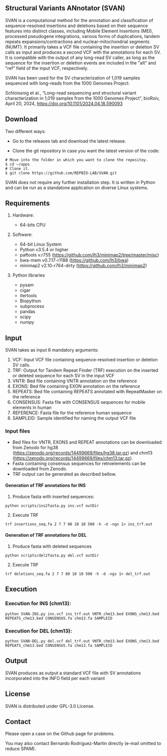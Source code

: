 ## Structural Variants ANnotator (SVAN)

SVAN is a computational method for the annotation and classification of sequence-resolved insertions and deletions based on their sequence features into distinct classes, including Mobile Element Insertions (MEI), processed pseudogene integrations, various forms of duplications, tandem repeats expansions/contractions and nuclear-mitochondrial segments (NUMT). It primarily takes a VCF file containing the insertion or deletion SV calls as input and produces a second VCF with the annotations for each SV. It is compatible with the output of any long-read SV caller, as long as the sequence for the insertion or deletion events are included in the "alt" and "ref" field of the input VCF, respectively. 
 
SVAN has been used for the SV characterization of 1,019 samples sequenced with long-reads from the 1000 Genomes Project:

Schloissnig et al., “Long-read sequencing and structural variant characterization in 1,019 samples from the 1000 Genomes Project”, bioRxiv, April 20, 2024, https://doi.org/10.1101/2024.04.18.590093

## Download 
Two different ways:

* Go to the releases tab and download the latest release. 

* Clone the git repository in case you want the latest version of the code:

```
# Move into the folder in which you want to clone the repositoy.
$ cd ~/apps
# Clone it.
$ git clone https://github.com/REPBIO-LAB/SVAN.git 
```

SVAN does not require any further installation step. It is written in Python and can be run as a standalone application on diverse Linux systems. 

## Requirements
1. Hardware:

    * 64-bits CPU

2. Software:

    * 64-bit Linux System
    * Python v3.5.4 or higher
    * paftools v.r755 (https://github.com/lh3/minimap2/tree/master/misc)
    * bwa-mem v0.7.17-r1188 (https://github.com/lh3/bwa)
    * minimap2 v2.10-r764-dirty (https://github.com/lh3/minimap2)

3. Python libraries 
    * pysam 
    * cigar
    * itertools
    * Biopython
    * subprocess
    * pandas
    * scipy
    * numpy

## Input
SVAN takes as input 6 mandatory arguments:

   1. VCF: Input VCF file containing sequence-resolved insertion or deletion SV calls. 
   2. TRF: Output for Tandem Repeat Finder (TRF) execution on the inserted or deleted sequence for each SV in the input VCF 
   3. VNTR: Bed file containing VNTR annotation on the reference
   4. EXONS: Bed file containing EXON annotation on the reference
   5. REPEATS: Bed file containing REPEATS annotated with RepeatMasker on the reference
   6. CONSENSUS: Fasta file with CONSENSUS sequences for mobile elements in human
   7. REFERENCE: Fasta file for the reference human sequence
   8. SAMPLEID: Sample identified for naming the output VCF file

### Input files
* Bed files for VNTR, EXONS and REPEAT annotations can be downloaded from Zenodo for hg38 (https://zenodo.org/records/14499669/files/hg38.tar.gz) and chm13 (https://zenodo.org/records/14499669/files/chm13.tar.gz).
* Fasta containing consensus sequences for retroelements can be downloaded from Zenodo.
* TRF output can be generated as described bellow.

#### Generation of TRF annotations for INS
1. Produce fasta with inserted sequences:

```
python scripts/ins2fasta.py ins.vcf outDir
```

2. Execute TRF

```
trf insertions_seq.fa 2 7 7 80 10 10 500 -h -d -ngs 1> ins_trf.out
```

#### Generation of TRF annotations for DEL
1. Produce fasta with deleted sequences

```
python scripts/del2fasta.py del.vcf outDir
```
2. Execute TRF

```
trf deletions_seq.fa 2 7 7 80 10 10 500 -h -d -ngs 1> del_trf.out
```

## Execution
### Execution for INS (chm13):

```
python SVAN-INS.py ins.vcf ins_trf.out VNTR_chm13.bed EXONS_chm13.bed REPEATS_chm13.bed CONSENSUS.fa chm13.fa SAMPLEID
```

### Execution for DEL (chm13):

```
python SVAN-DEL.py del.vcf del_trf.out VNTR_chm13.bed EXONS_chm13.bed REPEATS_chm13.bed CONSENSUS.fa chm13.fa SAMPLEID 
```

## Output
SVAN produces as output a standard VCF file with SV annotations incorporated into the INFO field per each variant

## License
SVAN is distributed under GPL-3.0 License.

## Contact
Please open a case on the Github page for problems.

You may also contact Bernardo Rodriguez-Martin directly (e-mail omitted to reduce SPAM).
